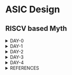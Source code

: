 # ASIC Design


## RISCV based Myth

<details>
<summary>DAY-0</summary>

This section describes steps to install and configure RISCV tool chain

```
git clone https://github.com/kunalg123/riscv_workshop_collaterals.git
sudo apt install libboost-regex-dev
cd riscv_workshop_collaterals
chmod 755 run.sh
./run.sh
```

The above commands usually creates a folder called "riscv_toolchain" in home folder. Follow the next commands to access the tool chain from anywhere in terminal. Otherwise, path to bin folder of toolchain has to be provided to execute respective commands.

```
gedit .bashrc
```

At last line of .bashrc

```
export PATH=/home/<username>/riscv_toolchain/riscv64-unknown-elf-gcc-8.3.0-2019.08.0-x86_64-linux-ubuntu14/bin:$PATH
```

Save and close the .bashrc file. Then give following command to apply the changes of .bashrc file.

```
source .bashrc
```

![riscv_toolchain](./Images2/riscv_toolchain.png)

Riscv toolchain installed

</details>

<details>
<summary>DAY-1</summary>

### Overview
This section explains about development of applications on custom hardware architecture and RISCV toolchain.

### Introduction
RISC- Reduced Instruction Set Architecture Computer
We have hardware resources and software codes running on these resources. Compiler is a tool that convert high level code to assembly level code. Assembler is a tool that converts assembly level code to machine level code. The assembly level code is specific to type of architecture used. We will also look into several instructions and concepts such as psuedo instructions, integer RV64I, multiply extenstion RV64M, single & double precision floating point extension, application binary interface, memory allocation and stack pointer.


### GCC compiler and sample usage
Gcc compiler is used to convert C code into machine code for computer to execute. Here is sample commands to compile and execute sample c code.
```
gcc -o code.out code.c
./code.out
```

Following is sample c code for sum of 'n' numbers.
```
#include<stdio.h>
int main()
{
	int n,sum=0;
	printf("Enter n: ");
	scanf("%d",&n);
	for(int i=1;i<=n;i++) {
	sum=sum+i; }
	printf("Sum of %d numbers is %d\n",n,sum);
	return 1;
}
```

![sum1ton](./Images2/sum1ton.png)

### RISCV gcc compilation and assembly code
Folowing command describes the way to compile c code in riscv gcc compiler.
```
riscv64-unknown-elf-gcc -O1 -mabi=lp64 -march=rv64i -o <output>.o <inputfile>.c
```

Following represents way to observe object(compiled assembly code)
```
riscv64-unknown-elf-objdump -d <output>.o
```

If we want a bit optimized version of assembly code we use following option and use same command to observe object file.
```
riscv64-unknown-elf-gcc -Ofast -mabi=lp64 -march=rv64i -o <output>.o <inputfile>.c
```
### Execution of output file in RISCV tool chain
We use following command to execute object file using riscv tool chain.
```
spike pk <output>.o
```

![spike_pk_sum1ton](./Images2/spike_pk_sum1ton.png)

We use following command to debug the output
```
spike -d pk <output>.o
```
![spike_pk_debug](./Images2/spike_pk_debug.png)

We have few commands to execute and observe specific variables or registers during debugging session.
--To run code until a specific location
```
until pc 0 <memory_location>
```

--To observe contents of register in specific core
```
reg <core> <register>
```

Press "Enter" to execute line by line in assembly code.

Press "q" to to quit debugging session.

### Integer floating point representation
Human beings are accustomed to use decimal number system and computers are designed for binary number system. Hence, there is a requirement for conversion of decimal to binary system. Present day computers are designed to handle 64 bit numbers where we usually divide 64 bits into two 32 bits group, each 32 bit group is divided into four 8 bit group, each 8 bit group is divided into either 2 nibbles or simply considered doubleword.

The number of patterns for any 'n' bits is 2^(n).

Signed binary numbers are represented using 2's complement numbers. MSB of a binary number is 0 for positive number and 1 for negative number in any representation.

For unsigned numbers of n bit, range -> 0 to 2^(n)-1.
For signed numbers of n bit, range -> -(2^(n-1)) to (2^(n-1)-1).
Here is sample C code to understand floating representation and highest & lowest value possible in RISCV.

```
#include<stdio.h>
#include<math.h>

int main()
{
	unsigned long long int max=(unsigned long long int) (pow(2,64)-1);
	printf("Highest num represented by unsigned long long integer for 64 bit is %llu\n",max);
	
	max=(unsigned long long int) (pow(2,10)-1);
	printf("Highest num represented by unsigned long long integer for 10 bit is %llu\n",max);
	
	max=(unsigned long long int) (pow(2,127)-1);
	printf("Highest num represented by unsigned long long integer for 127 bit is %llu\n",max);
	
	unsigned long long int min=(unsigned long long int) (pow(2,64)*-1);
	printf("Lowest num represented by unsigned long long integer for 64 bit is %llu\n",min);
	
	long long int max2=(long long int) (pow(2,63)-1);// bug was here type long long int instead of just int in video
	printf("Highest num represented by signed long long integer for 64 bit is %lld\n",max2);
	
	long long int min2=(long long int) (pow(2,63)*-1);// bug was here type long long int instead of just int in video
	printf("Lowest num represented by signed long long integer for 64 bit is %lld\n",min2);
	return 1;
}
```

Following output represents the output for above code.

![unsigned_signed_output](./Images2/unsigned_signed_output.png)

</details>

<details>
<summary>DAY-2</summary>

### Application Binary Interface

Interface simply refers to appearance & functionality of a system without deeper understanding architecture & implementation.
Ex: Users need to know mainly about appearance of a building rather than construction of the same.

Ex: Programmer need to know strcuture or syntax of a application library rather than its internal implementation.

Application Binary interface uses registers to access hardware resources. 

RISC uses little endian architecture for storing data where most significant byte is in highest memory location.

RISC uses little endian architecture and stores 1 byte in each location. Instructions are 32 bit but data is 64 bit in 64 bit architeciture. It is a byte addressable memory. We specify -march=rv64i as architecture and hence set of integer base instructions.

We have 32 registers in RISCV architecture with x00, x01 and so on as representation.

![register_riscv](./Images2/register_riscv.png)

We have a sample for ABI system call. Following are two codes (C & ASM)

C code

```
#include <stdio.h>

extern int load(int x, int y); 

int main() {
	int result = 0;
       	int count = 3;
    	result = load(0x0, count+1);
    	printf("Sum of number from 1 to %d is %d\n", count, result); 
}
```

load.S

```
.section .text
.global load
.type load, @function

load:
	add 	a4, a0, zero //Initialize sum register a4 with 0x0
	add 	a2, a0, a1   // store count of 10 in register a2. Register a1 is loaded with 0xa (decimal 10) from main program
	add	a3, a0, zero // initialize intermediate sum register a3 by 0
loop:	add 	a4, a3, a4   // Incremental addition
	addi 	a3, a3, 1    // Increment intermediate register by 1	
	blt 	a3, a2, loop // If a3 is less than a2, branch to label named <loop>
	add	a0, a4, zero // Store final result to register a0 so that it can be read by main program
	ret
```

Following is output after compilation & execution of above codes.

![c_asm_output](./Images2/c_asm_output.png)


### Execution of C code on RISCV CPU Verilog

We have a RISCV design written in verilog. We convert our c code into hex code and simulate and execute it on RISCV CPU code and get back output on terminal. We have all necessary codes in labs folder.

![c_riscv_execution](./Images2/c_riscv_execution.png)

</details>

<details>
<summary>DAY-3</summary>

### Overview
This section describes about TL-verilog and Makerchip platform & its examples.

### Makerchip platform
Makerchip platform is a cloud based web application that takes design input in form of TL-verilog code and provides logical diagram & waveform as output without any testbench provided externally.

### Pythagorean example
We take pythagorean example from platform and execute it to understand its flow. We compile and observe the output on different windows as shown below.

![maker_chip_pythagorean](./Images2/maker_chip_pythagorean.png)

### Few other sample exercise in Maker chip platform (combinational circuits)
Here we consider simple logic gates as examples.

![maker_chip_gates](./Images2/maker_chip_gates.png)

Here we consider example of Full adder to understand use of vectors.

![maker_chip_adder](./Images2/maker_chip_adder.png)

Here we consider example of multiplexer.

![maker_chip_mux](./Images2/maker_chip_mux.png)

Here is example for calculator.

![maker_chip_calc1](./Images2/maker_chip_calc1.png)

### Sequential circuits in Maker chip platform

Here is example for free counter.

![maker_chip_counter](./Images2/maker_chip_counter.png)

Here is sequential calculator that remembers previous results for next calculation.

![maker_chip_calc2](./Images2/maker_chip_calc2.png)

### Pipeline 
Pipeline refers to executing in stages. We can divide entire calculation into several stages to have clock frequency unchanged. This is done in TL-verilog by putting @1, @2 before that stage instruction. This is seen in pythagorean example as shown before. 

![maker_chip_pipeline](./Images2/maker_chip_pipeline.png)

### Identifiers & tokens
Identifiers are elements used to refer some location or value or signal. There are some rules to be followed to name an identifier. 

-- They must start with two lower case letters. 
lower_case -> pipe signal

CamelCase -> state signal

UPPER_KEY -> keyword signal

-- They must not end with numbers.

-- >> refers to ahead of.

Here is sample pipeline given as lab exercise.

![maker_chip_error](./Images2/maker_chip_error.png)

### Calculator & counter pipeline lab

![maker_chip_calc_counter](./Images2/maker_chip_calc_counter.png)

### Cycle calculator

![maker_chip_cycle_calc](./Images2/maker_chip_cycle_calc.png)

### Validity
Validity is a feature in TL-verilog not available in other RTL languages. It is easier to debug, better error checking and automated clock gatig in TL-verilog. If we have multiple stages of computation, then we use validity to indicate the valid output available to consider it for next set of computations.

### Clock gating
In most of circuits, clock consumes more power as it is generated continuously from clock generator circuit. Clock gating avoids toggling of clock signals. We use condition of validity to perform clock gating.

### Distance calculator
Here we use pythagoras theorem to calculate distance between two points through a given path as shown.

![maker_chip_distance_calc](./Images2/maker_chip_distance_calc.png)

### Calculator with single value memory Lab
Here we modify and design previous calculator to have single value memory and recall use for successive computations.

![maker_chip_single_mem_calc](./Images2/maker_chip_single_mem_calc.png)

</details>

<details>
<summary>DAY-4</summary>

### Overview
This section describes about micr-architecture of single cycle RISCV CPU and its various stages which is main aspect of workshop.

### Simple RISCV Micro-architecture

Here,we implement the following basic blocks:

Program Counter (PC)

Imem-Rd ( Instruction Memory)

Instruction Decoder

Register File Read

Arithmatic Logic Unit (ALU)

Register File Write

Branch

![maker_chip_micro_arch](./Images2/maker_chip_micro_arch.png)

### Next PC lab

Program counter stores address of next instruction.
```
$pc[31:0] = $reset ? 32'b0 : >>1$pc + 32'd4;
```
![maker_chip_next_pc](./Images2/maker_chip_next_pc.png)


### Fetch lab
This reads instruction according to address stored in PC.

```
cpu
      @0
         $reset = *reset;
         $pc[31:0] = $reset ? 32'b0 : >>1$pc + 32'd4;
      @1 
         $imem_rd_addr[M4_IMEM_INDEX_CNT-1:0] = $pc[M4_IMEM_INDEX_CNT+1:2];
         $imem_rd_en = !$reset;
         $instr[31:0] = $imem_rd_data[31:0];
         
      ?$imem_rd_en
         @1
            $imem_rd_data[31:0] = /imem[$imem_rd_addr]$instr; 



      // Note: Because of the magic we are using for visualisation, if visualisation is enabled below,
      //       be sure to avoid having unassigned signals (which you might be using for random inputs)
      //       other than those specifically expected in the labs. You'll get strange errors for these.

   
   // Assert these to end simulation (before Makerchip cycle limit).
   *passed = *cyc_cnt > 40;
   *failed = 1'b0;
   
   // Macro instantiations for:
   //  o instruction memory
   //  o register file
   //  o data memory
   //  o CPU visualization
   |cpu
      m4+imem(@1)    // Args: (read stage)
      //m4+rf(@1, @1)  // Args: (read stage, write stage) - if equal, no register bypass is required
      //m4+dmem(@4)    // Args: (read/write stage)
      //m4+myth_fpga(@0)  // Uncomment to run on fpga

   m4+cpu_viz(@4)
```

![maker_chip_fetch](./Images2/maker_chip_fetch.png)

### Decode
We decode instruction fetched from memory.
```
|cpu
      @0
         $reset = *reset;
         $pc[31:0] = $reset ? 32'b0 : >>1$pc + 32'd4;
      @1 
         $imem_rd_addr[M4_IMEM_INDEX_CNT-1:0] = $pc[M4_IMEM_INDEX_CNT+1:2];
         $imem_rd_en = !$reset;
         $instr[31:0] = $imem_rd_data[31:0];
         
      ?$imem_rd_en
         @1
            $imem_rd_data[31:0] = /imem[$imem_rd_addr]$instr; 
            
      @1
         $is_u_instr = $instr[6:2] ==? 5'b0x101;
         
         $is_s_instr = $instr[6:2] ==? 5'b0100x;
         
         $is_r_instr = $instr[6:2] ==? 5'b01011 ||
                       $instr[6:2] ==? 5'b011x0 ||
                       $instr[6:2] ==? 5'b10100;
         
         $is_j_instr = $instr[6:2] ==? 5'b11011;
         
         $is_i_instr = $instr[6:2] ==? 5'b0000x ||
                       $instr[6:2] ==? 5'b001x0 ||
                       $instr[6:2] ==? 5'b11001;
         
         $is_b_instr = $instr[6:2] ==? 5'b11000;
         
         
         $imm[31:0] = $is_i_instr ? {{21{$instr[31]}}, $instr[30:20]} :
                      $is_s_instr ? {{21{$instr[31]}}, $instr[30:25], $instr[11:7]} :
                      $is_b_instr ? {{20{$instr[31]}}, $instr[7], $instr[30:25], $instr[11:8], 1'b0} :
                      $is_u_instr ? {$instr[31:12], 12'b0} :
                      $is_j_instr ? {{12{$instr[31]}}, $instr[19:12], $instr[20], $instr[30:21], 1'b0} :
                                    32'b0;
         
         
         $rs2[4:0] = $instr[24:20];
         $rs1[4:0] = $instr[19:15];
         $rd[4:0]  = $instr[11:7];
         $opcode[6:0] = $instr[6:0];
         $func7[6:0] = $instr[31:25];
         $func3[2:0] = $instr[14:12];


      // Note: Because of the magic we are using for visualisation, if visualisation is enabled below,
      //       be sure to avoid having unassigned signals (which you might be using for random inputs)
      //       other than those specifically expected in the labs. You'll get strange errors for these.

   
   // Assert these to end simulation (before Makerchip cycle limit).
   *passed = *cyc_cnt > 40;
   *failed = 1'b0;
   
   // Macro instantiations for:
   //  o instruction memory
   //  o register file
   //  o data memory
   //  o CPU visualization
   |cpu
      m4+imem(@1)    // Args: (read stage)
      //m4+rf(@1, @1)  // Args: (read stage, write stage) - if equal, no register bypass is required
      //m4+dmem(@4)    // Args: (read/write stage)
      //m4+myth_fpga(@0)  // Uncomment to run on fpga

   m4+cpu_viz(@4) 
```

![maker_chip_decode](./Images2/maker_chip_decode.png)


</details>

<details>
<summary>REFERENCES</summary>

    
https://steveicarus.github.io/iverilog/

https://github.com/kunalg123/

https://github.com/stevehoover/RISC-V_MYTH_Workshop

</details>
